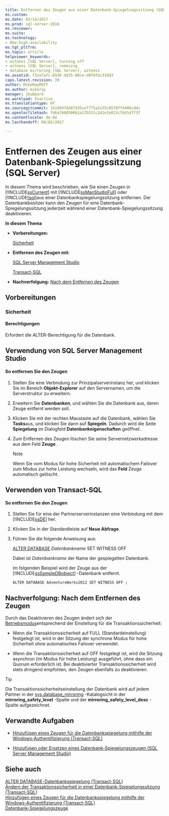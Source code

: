 ```yaml
---
title: Entfernen des Zeugen aus einer Datenbank-Spiegelungssitzung (SQL Server) | Microsoft-Dokumentation
ms.custom: 
ms.date: 03/14/2017
ms.prod: sql-server-2016
ms.reviewer: 
ms.suite: 
ms.technology:
- dbe-high-availability
ms.tgt_pltfrm: 
ms.topic: article
helpviewer_keywords:
- witness [SQL Server], turning off
- witness [SQL Server], removing
- database mirroring [SQL Server], witness
ms.assetid: f3ce7afc-8936-4d35-80ce-d0f8fbc318d3
caps.latest.revision: 39
author: MikeRayMSFT
ms.author: mikeray
manager: jhubbard
ms.workload: Inactive
ms.translationtype: HT
ms.sourcegitcommit: 1419847dd47435cef775a2c55c0578ff4406cddc
ms.openlocfilehash: f46a7668500b1a17b531c241e1e023cfb91d7f3f
ms.contentlocale: de-de
ms.lasthandoff: 08/02/2017

---
```

# <a name="remove-the-witness-from-a-database-mirroring-session-sql-server"></a>Entfernen des Zeugen aus einer Datenbank-Spiegelungssitzung (SQL Server)
  In diesem Thema wird beschrieben, wie Sie einen Zeugen in [!INCLUDE[ssCurrent](../../includes/sscurrent-md.md)] mit [!INCLUDE[ssManStudioFull](../../includes/ssmanstudiofull-md.md)] oder [!INCLUDE[tsql](../../includes/tsql-md.md)]aus einer Datenbankspiegelungssitzung entfernen. Der Datenbankbesitzer kann den Zeugen für eine Datenbank-Spiegelungssitzung jederzeit während einer Datenbank-Spiegelungssitzung deaktivieren.  
  
 **In diesem Thema**  
  
-   **Vorbereitungen:**  
  
     [Sicherheit](#Security)  
  
-   **Entfernen des Zeugen mit:**  
  
     [SQL Server Management Studio](#SSMSProcedure)  
  
     [Transact-SQL](#TsqlProcedure)  
  
-   **Nachverfolgung:**  [Nach dem Entfernen des Zeugen](#FollowUp)  
  
##  <a name="BeforeYouBegin"></a> Vorbereitungen  
  
###  <a name="Security"></a> Sicherheit  
  
####  <a name="Permissions"></a> Berechtigungen  
 Erfordert die ALTER-Berechtigung für die Datenbank.  
  
##  <a name="SSMSProcedure"></a> Verwendung von SQL Server Management Studio  
  
#### <a name="to-remove-the-witness"></a>So entfernen Sie den Zeugen  
  
1.  Stellen Sie eine Verbindung zur Prinzipalserverinstanz her, und klicken Sie im Bereich **Objekt-Explorer** auf den Servernamen, um die Serverstruktur zu erweitern.  
  
2.  Erweitern Sie **Datenbanken**, und wählen Sie die Datenbank aus, deren Zeuge entfernt werden soll.  
  
3.  Klicken Sie mit der rechten Maustaste auf die Datenbank, wählen Sie **Tasks**aus, und klicken Sie dann auf **Spiegeln**. Dadurch wird die Seite **Spiegelung** im Dialogfeld **Datenbankeigenschaften** geöffnet.  
  
4.  Zum Entfernen des Zeugen löschen Sie seine Servernetzwerkadresse aus dem Feld **Zeuge** .  
  
    > [!NOTE]  
    >  Wenn Sie vom Modus für hohe Sicherheit mit automatischem Failover zum Modus zur hohe Leistung wechseln, wird das **Feld** Zeuge automatisch gelöscht.  
  
##  <a name="TsqlProcedure"></a> Verwenden von Transact-SQL  
  
#### <a name="to-remove-the-witness"></a>So entfernen Sie den Zeugen  
  
1.  Stellen Sie für eine der Partnerserverinstanzen eine Verbindung mit dem [!INCLUDE[ssDE](../../includes/ssde-md.md)] her.  
  
2.  Klicken Sie in der Standardleiste auf **Neue Abfrage**.  
  
3.  Führen Sie die folgende Anweisung aus:  
  
     [ALTER DATABASE](../../t-sql/statements/alter-database-transact-sql-database-mirroring.md) *Datenbankname* SET WITNESS OFF  
  
     Dabei ist *Datenbankname* der Name der gespiegelten Datenbank.  
  
     Im folgenden Beispiel wird der Zeuge aus der [!INCLUDE[ssSampleDBobject](../../includes/sssampledbobject-md.md)] -Datenbank entfernt.  
  
    ```  
    ALTER DATABASE AdventureWorks2012 SET WITNESS OFF ;  
    ```  
  
##  <a name="FollowUp"></a> Nachverfolgung: Nach dem Entfernen des Zeugen  
 Durch das Deaktivieren des Zeugen ändert sich der [Betriebsmodus](../../database-engine/database-mirroring/database-mirroring-operating-modes.md)entsprechend der Einstellung für die Transaktionssicherheit:  
  
-   Wenn die Transaktionssicherheit auf FULL (Standardeinstellung) festgelegt ist, wird in der Sitzung der synchrone Modus für hohe Sicherheit ohne automatisches Failover verwendet.  
  
-   Wenn die Transaktionssicherheit auf OFF festgelegt ist, wird die Sitzung asynchron (im Modus für hohe Leistung) ausgeführt, ohne dass ein Quorum erforderlich ist. Bei deaktivierter Transaktionssicherheit wird stets dringend empfohlen, den Zeugen ebenfalls zu deaktivieren.  
  
> [!TIP]  
>  Die Transaktionssicherheitseinstellung der Datenbank wird auf jedem Partner in der [sys.database_mirroring](../../relational-databases/system-catalog-views/sys-database-mirroring-transact-sql.md) -Katalogsicht in der **mirroring_safety_level** -Spalte und der **mirroring_safety_level_desc** -Spalte aufgezeichnet.  
  
##  <a name="RelatedTasks"></a> Verwandte Aufgaben  
  
-   [Hinzufügen eines Zeugen für die Datenbankspiegelung mithilfe der Windows-Authentifizierung &#40;Transact-SQL&#41;](../../database-engine/database-mirroring/add-a-database-mirroring-witness-using-windows-authentication-transact-sql.md)  
  
-   [Hinzufügen oder Ersetzen eines Datenbank-Spiegelungszeugen &#40;SQL Server Management Studio&#41;](../../database-engine/database-mirroring/add-or-replace-a-database-mirroring-witness-sql-server-management-studio.md)  
  
## <a name="see-also"></a>Siehe auch  
 [ALTER DATABASE-Datenbankspiegelung &#40;Transact-SQL&#41;](../../t-sql/statements/alter-database-transact-sql-database-mirroring.md)   
 [Ändern der Transaktionssicherheit in einer Datenbank-Spiegelungssitzung (Transact-SQL)](../../database-engine/database-mirroring/change-transaction-safety-in-a-database-mirroring-session-transact-sql.md)   
 [Hinzufügen eines Zeugen für die Datenbankspiegelung mithilfe der Windows-Authentifizierung (Transact-SQL)](../../database-engine/database-mirroring/add-a-database-mirroring-witness-using-windows-authentication-transact-sql.md)   
 [Datenbank-Spiegelungszeuge](../../database-engine/database-mirroring/database-mirroring-witness.md)  
  
  

